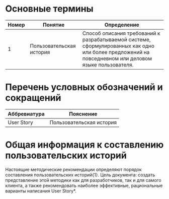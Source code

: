 #  Основные термины 
| Номер | Понятие | Определение |
| --- | --- | ---|
| 1 | Пользовательская история | Способ описания требований к разрабатываемой системе, сформулированных как одно или более предложений на повседневном или деловом языке пользователя. |

# Перечень условных обозначений и сокращений 
| Аббревиатура | Пояснение |
| --- | --- |
| User Story | Пользовательская история |

# Общая информация к составлению пользовательских историй 
Настоящие методические рекомендации определяют порядок составления пользовательских историй{1}. 
Цель документа: создать представление этой методики как для разработчиков, так и для самого клиента, а также рекомендовать наиболее эффективные, рациональные варианты написания User Story*. 
